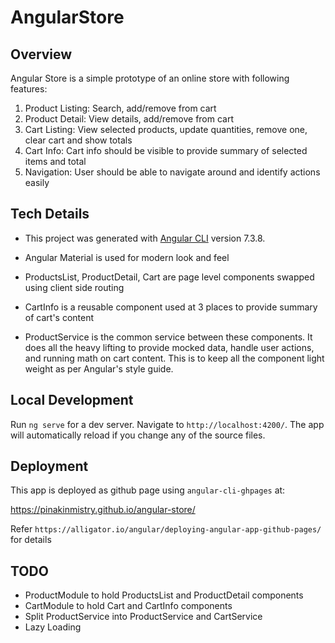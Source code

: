 # AngularStore

## Overview

Angular Store is a simple prototype of an online store with following features:
1. Product Listing: Search, add/remove from cart
2. Product Detail: View details, add/remove from cart
3. Cart Listing: View selected products, update quantities, remove one, clear cart and show totals
4. Cart Info: Cart info should be visible to provide summary of selected items and total
5. Navigation: User should be able to navigate around and identify actions easily

## Tech Details
- This project was generated with [Angular CLI](https://github.com/angular/angular-cli) version 7.3.8.

- Angular Material is used for modern look and feel

- ProductsList, ProductDetail, Cart are page level components swapped using client side routing

- CartInfo is a reusable component used at 3 places to provide summary of cart's content

- ProductService is the common service between these components. It does all the heavy lifting to provide mocked data, handle user actions, and running math on cart content. This is to keep all the component light weight as per Angular's style guide.

## Local Development

Run `ng serve` for a dev server. Navigate to `http://localhost:4200/`. The app will automatically reload if you change any of the source files.

## Deployment

This app is deployed as github page using `angular-cli-ghpages` at:

https://pinakinmistry.github.io/angular-store/

Refer `https://alligator.io/angular/deploying-angular-app-github-pages/` for details

## TODO

- ProductModule to hold ProductsList and ProductDetail components
- CartModule to hold Cart and CartInfo components
- Split ProductService into ProductService and CartService
- Lazy Loading
